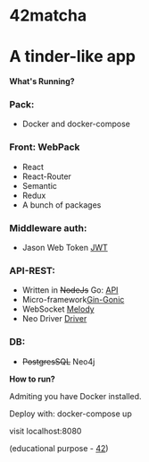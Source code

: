# 42matcha
# A tinder-like app
**What's Running?**

### Pack:
* Docker and docker-compose

### Front: WebPack
- React
- React-Router
- Semantic
- Redux
- A bunch of packages

### Middleware auth: 
* Jason Web Token [JWT](https://jwt.io/) 

### API-REST:
* Written in ~~NodeJs~~ Go: [API](https://github.com/Newcratie/matcha-api)
* Micro-framework[Gin-Gonic](https://github.com/gin-gonic/gin/)
* WebSocket [Melody](https://github.com/olahol/melody)
* Neo Driver [Driver](github.com/johnnadratowski/golang-neo4j-bolt-driver)

### DB: 
* ~~PostgresSQL~~ Neo4j 

**How to run?**

Admiting you have Docker installed.

Deploy with:
docker-compose up

visit localhost:8080

(educational purpose - [42](https://42.fr/))
